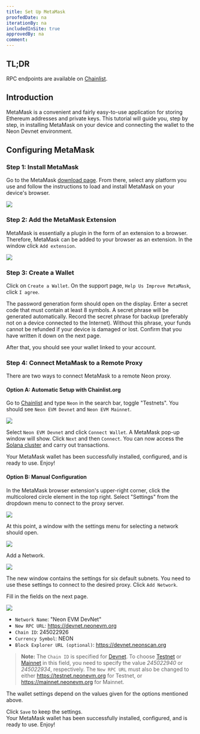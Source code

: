 ```yaml
---
title: Set Up MetaMask
proofedDate: na
iterationBy: na
includedInSite: true
approvedBy: na
comment: 
---
```


## TL;DR

RPC endpoints are available on [Chainlist](https://chainlist.org/?chain=245022926&testnets=true&search=Neon+EVM).


## Introduction 
MetaMask is a convenient and fairly easy-to-use application for storing Ethereum addresses and private keys. This tutorial will guide you, step by step, in installing MetaMask on your device and connecting the wallet to the Neon Devnet environment.  

## Configuring MetaMask

### Step 1: Install MetaMask
Go to the MetaMask [download page](https://metamask.io/download). From there, select any platform you use and follow the instructions to load and install MetaMask on your device's browser.  

<div className='neon-img-box-600' style={{textAlign: 'center', width: 400, display: 'block', margin: 'auto'}}>

![](./img/metamask-1.png)

</div>

### Step 2: Add the MetaMask Extension
MetaMask is essentially a plugin in the form of an extension to a browser. Therefore, MetaMask can be added to your browser as an extension. In the window click `Add extension`.  

<div className='neon-img-width-300' style={{textAlign: 'center', width: 400, display: 'block', margin: 'auto'}}>

![](./img/metamask-2.png)

</div>

### Step 3: Create a Wallet
Click on `Create a Wallet`. On the support page, `Help Us Improve MetaMask`, click `I agree`.

The password generation form should open on the display. Enter a secret code that must contain at least 8 symbols. A secret phrase will be generated automatically. Record the secret phrase for backup (preferably not on a device connected to the Internet). Without this phrase, your funds cannot be refunded if your device is damaged or lost. Confirm that you have written it down on the next page.  

After that, you should see your wallet linked to your account.

### Step 4: Connect MetaMask to a Remote Proxy
There are two ways to connect MetaMask to a remote Neon proxy.

#### Option A: Automatic Setup with Chainlist.org
Go to [Chainlist](https://chainlist.org/) and type `Neon` in the search bar, toggle "Testnets". You should see `Neon EVM Devnet` and `Neon EVM Mainnet`.  

![](../developing/img/chainlist_neon.png)

Select `Neon EVM Devnet` and click `Connect Wallet`. A MetaMask pop-up window will show. Click `Next` and then `Connect`. You can now access the [Solana cluster](https://docs.solana.com/clusters) and carry out transactions.

Your MetaMask wallet has been successfully installed, configured, and is ready to use. Enjoy!

#### Option B: Manual Configuration
In the MetaMask browser extension's upper-right corner, click the multicolored circle element in the top right. Select "Settings" from the dropdown menu to connect to the proxy server.  

<div className='neon-img-box-600' style={{textAlign: 'center', width: 300, display: 'block', margin: 'auto'}}>

![](./img/metamask-3.png)

</div>

At this point, a window with the settings menu for selecting a network should open.  

<div className='neon-img-box-600' style={{textAlign: 'center', width: 300, display: 'block', margin: 'auto'}}>

![](img/metamask-4.png)

</div>

Add a Network.  

<div className='neon-img-box-600' style={{textAlign: 'center', width: 300, display: 'block', margin: 'auto'}}>

![](img/metamask-5.png)

</div>

The new window contains the settings for six default subnets. You need to use these settings to connect to the desired proxy. Click `Add Network`.  

Fill in the fields on the next page.

<div className='neon-img-box-300' style={{textAlign: 'center', width: 300, display: 'block', margin: 'auto'}}>

![](img/metamask-6.png)

</div>

* `Network Name`: "Neon EVM DevNet"
* `New RPC URL`: https://devnet.neonevm.org
* `Chain ID`: 245022926
* `Currency Symbol`: NEON
* `Block Explorer URL (optional)`: https://devnet.neonscan.org

> **Note:** The `Chain ID` is specified for [Devnet](https://docs.solana.com/clusters#devnet). To choose [Testnet](https://docs.solana.com/clusters#testnet) or [Mainnet](https://docs.solana.com/clusters#mainnet-beta) in this field, you need to specify the value *245022940* or *245022934*, respectively. The `New RPC URL` must also be changed to either https://testnet.neonevm.org for Testnet, or https://mainnet.neonevm.org for Mainnet.

The wallet settings depend on the values given for the options mentioned above.

Click `Save` to keep the settings.  
Your MetaMask wallet has been successfully installed, configured, and is ready to use. Enjoy!
